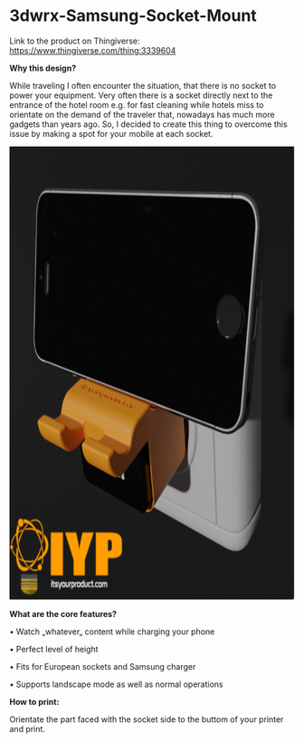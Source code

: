 # 3dwrx-Samsung-Socket-Mount


Link to the product on Thingiverse:
https://www.thingiverse.com/thing:3339604



**Why this design?**

While traveling I often encounter the situation, that there is no socket to power your equipment. Very often there is a socket directly next to the entrance of the hotel room e.g. for fast cleaning while hotels miss to orientate on the demand of the traveler that, nowadays has much more gadgets than years ago. So, I decided to create this thing to overcome this issue by making a spot for your mobile at each socket.


<p align="center">
  <img 
    width="800"
    height="800"
    src="https://github.com/thomaszipf/3dwrx-Samsung-Socket-Mount/blob/main/Images/Samsung-Socket-Mount.PNG"
  >
</p>


**What are the core features?**

• Watch „whatever„ content while charging your phone

• Perfect level of height

• Fits for European sockets and Samsung charger

• Supports landscape mode as well as normal operations


**How to print:**

Orientate the part faced with the socket side to the buttom of your printer and print.
